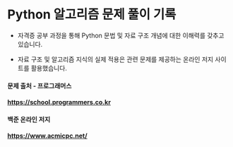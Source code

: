 
# Python 알고리즘 문제 풀이 기록

* 자격증 공부 과정을 통해 Python 문법 및 자료 구조 개념에 대한 이해력를 갖추고 있습니다.

* 자료 구조 및 알고리즘 지식의 실제 적용은 관련 문제를 제공하는 온라인 저지 사이트를 활용했습니다.

#### 문제 출처 - 프로그래머스
#### https://school.programmers.co.kr
#### 백준 온라인 저지
#### https://www.acmicpc.net/
